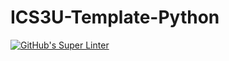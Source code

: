 # ICS3U-Template-Python

[![GitHub's Super Linter](https://github.com/JacksonNaufal/ICS3U-Unit3-04-Python/workflows/GitHub's%20Super%20Linter/badge.svg)](https://github.com/JacksonNaufal/ICS3U-Unit3-04-Python/actions)
